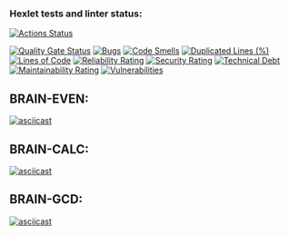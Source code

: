 ### Hexlet tests and linter status:
[![Actions Status](https://github.com/cruelwxrld/python-project-49/actions/workflows/hexlet-check.yml/badge.svg)](https://github.com/cruelwxrld/python-project-49/actions)

[![Quality Gate Status](https://sonarcloud.io/api/project_badges/measure?project=cruelwxrld_python-project-49&metric=alert_status)](https://sonarcloud.io/summary/new_code?id=cruelwxrld_python-project-49)
[![Bugs](https://sonarcloud.io/api/project_badges/measure?project=cruelwxrld_python-project-49&metric=bugs)](https://sonarcloud.io/summary/new_code?id=cruelwxrld_python-project-49)
[![Code Smells](https://sonarcloud.io/api/project_badges/measure?project=cruelwxrld_python-project-49&metric=code_smells)](https://sonarcloud.io/summary/new_code?id=cruelwxrld_python-project-49)
[![Duplicated Lines (%)](https://sonarcloud.io/api/project_badges/measure?project=cruelwxrld_python-project-49&metric=duplicated_lines_density)](https://sonarcloud.io/summary/new_code?id=cruelwxrld_python-project-49)
[![Lines of Code](https://sonarcloud.io/api/project_badges/measure?project=cruelwxrld_python-project-49&metric=ncloc)](https://sonarcloud.io/summary/new_code?id=cruelwxrld_python-project-49)
[![Reliability Rating](https://sonarcloud.io/api/project_badges/measure?project=cruelwxrld_python-project-49&metric=reliability_rating)](https://sonarcloud.io/summary/new_code?id=cruelwxrld_python-project-49)
[![Security Rating](https://sonarcloud.io/api/project_badges/measure?project=cruelwxrld_python-project-49&metric=security_rating)](https://sonarcloud.io/summary/new_code?id=cruelwxrld_python-project-49)
[![Technical Debt](https://sonarcloud.io/api/project_badges/measure?project=cruelwxrld_python-project-49&metric=sqale_index)](https://sonarcloud.io/summary/new_code?id=cruelwxrld_python-project-49)
[![Maintainability Rating](https://sonarcloud.io/api/project_badges/measure?project=cruelwxrld_python-project-49&metric=sqale_rating)](https://sonarcloud.io/summary/new_code?id=cruelwxrld_python-project-49)
[![Vulnerabilities](https://sonarcloud.io/api/project_badges/measure?project=cruelwxrld_python-project-49&metric=vulnerabilities)](https://sonarcloud.io/summary/new_code?id=cruelwxrld_python-project-49)

## BRAIN-EVEN:

[![asciicast](https://asciinema.org/a/bgHH61dwyQ2iUpack4tiG32sf.svg)](https://asciinema.org/a/bgHH61dwyQ2iUpack4tiG32sf)

## BRAIN-CALC:

[![asciicast](https://asciinema.org/a/JtvtVGwtmC3hL3fevTdmAi6jM.svg)](https://asciinema.org/a/JtvtVGwtmC3hL3fevTdmAi6jM)

## BRAIN-GCD:

[![asciicast](https://asciinema.org/a/E3aaVtnAa5Ou1criOJqqAhLKc.svg)](https://asciinema.org/a/E3aaVtnAa5Ou1criOJqqAhLKc)
